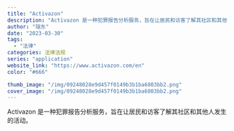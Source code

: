 ```yaml
---
title: "Activazon"
description: "Activazon 是一种犯罪报告分析服务，旨在让居民和访客了解其社区和其他人发生的活动。 "
author: "瑞东"
date: "2023-03-30"
tags:
  - "法律"
categories: 法律法规
series: "application"
website_link: "https://www.activazon.com/en"
color: "#666"

thumb_image: "/img/09248028e9d457f0149b3b1ba6803bb2.png"
cover_image: "/img/09248028e9d457f0149b3b1ba6803bb2.png"
---
```


Activazon 是一种犯罪报告分析服务，旨在让居民和访客了解其社区和其他人发生的活动。 